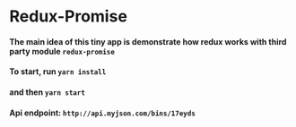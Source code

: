 # Redux-Promise
#### The main idea of this tiny app is demonstrate how redux works with third party module ``` redux-promise ```

#### To start, run ```yarn install```
#### and then ```yarn start```

#### Api endpoint: ``` http://api.myjson.com/bins/17eyds ```
